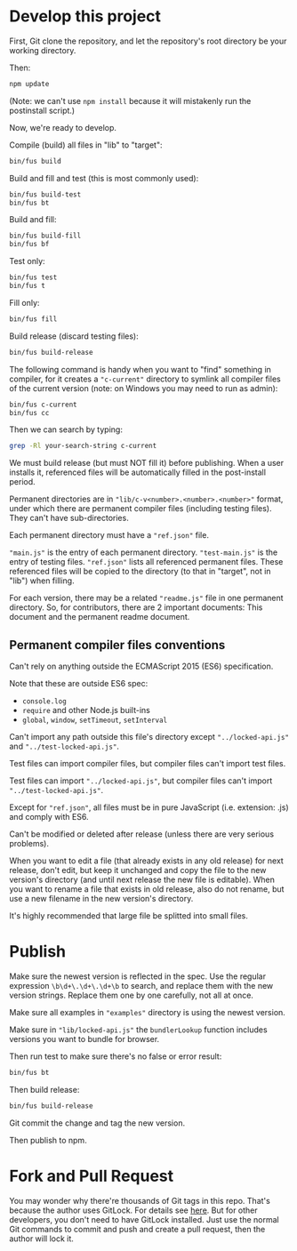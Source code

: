Develop this project
====================

First, Git clone the repository, and let the repository's root directory be your working directory.

Then:

```bash
npm update
```

(Note: we can't use `npm install` because it will mistakenly run the postinstall script.)

Now, we're ready to develop.

Compile (build) all files in "lib" to "target":

```bash
bin/fus build
```

Build and fill and test (this is most commonly used):

```bash
bin/fus build-test
bin/fus bt
```

Build and fill:

```bash
bin/fus build-fill
bin/fus bf
```

Test only:

```bash
bin/fus test
bin/fus t
```

Fill only:

```bash
bin/fus fill
```

Build release (discard testing files):

```bash
bin/fus build-release
```

The following command is handy when you want to "find" something in compiler, for it creates a `"c-current"` directory to symlink all compiler files of the current version (note: on Windows you may need to run as admin):

```bash
bin/fus c-current
bin/fus cc
```

Then we can search by typing:

```bash
grep -Rl your-search-string c-current
```

We must build release (but must NOT fill it) before publishing. When a user installs it, referenced files will be automatically filled in the post-install period.

Permanent directories are in `"lib/c-v<number>.<number>.<number>"` format, under which there are permanent compiler files (including testing files). They can't have sub-directories.

Each permanent directory must have a `"ref.json"` file.

`"main.js"` is the entry of each permanent directory. `"test-main.js"` is the entry of testing files. `"ref.json"` lists all referenced permanent files. These referenced files will be copied to the directory (to that in "target", not in "lib") when filling.

For each version, there may be a related `"readme.js"` file in one permanent directory. So, for contributors, there are 2 important documents: This document and the permanent readme document.

Permanent compiler files conventions
------------------------------------

Can't rely on anything outside the ECMAScript 2015 (ES6) specification.

Note that these are outside ES6 spec:

- `console.log`
- `require` and other Node.js built-ins
- `global`, `window`, `setTimeout`, `setInterval`

Can't import any path outside this file's directory except `"../locked-api.js"` and `"../test-locked-api.js"`.

Test files can import compiler files, but compiler files can't import test files.

Test files can import `"../locked-api.js"`, but compiler files can't import `"../test-locked-api.js"`.

Except for `"ref.json"`, all files must be in pure JavaScript (i.e. extension: .js) and comply with ES6.

Can't be modified or deleted after release (unless there are very serious problems).

When you want to edit a file (that already exists in any old release) for next release, don't edit, but keep it unchanged and copy the file to the new version's directory (and until next release the new file is editable). When you want to rename a file that exists in old release, also do not rename, but use a new filename in the new version's directory.

It's highly recommended that large file be splitted into small files.

Publish
=======

Make sure the newest version is reflected in the spec. Use the regular expression `\b\d+\.\d+\.\d+\b` to search, and replace them with the new version strings. Replace them one by one carefully, not all at once.

Make sure all examples in `"examples"` directory is using the newest version.

Make sure in `"lib/locked-api.js"` the `bundlerLookup` function includes versions you want to bundle for browser.

Then run test to make sure there's no false or error result:

```bash
bin/fus bt
```

Then build release:

```bash
bin/fus build-release
```

Git commit the change and tag the new version.

Then publish to npm.

Fork and Pull Request
=====================

You may wonder why there're thousands of Git tags in this repo. That's because the author uses GitLock. For details see [here](https://www.npmjs.com/package/gitlock). But for other developers, you don't need to have GitLock installed. Just use the normal Git commands to commit and push and create a pull request, then the author will lock it.
